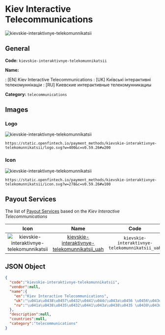 
# Kiev Interactive Telecommunications 
![kievskie-interaktivnye-telekomunnikatsii](https://static.openfintech.io/payment_methods/kievskie-interaktivnye-telekomunnikatsii/logo.svg?w=400&c=v0.59.26#w200)  

## General 
**Code:** `kievskie-interaktivnye-telekomunnikatsii` 
 
**Name:** 
 
:	[EN] Kiev Interactive Telecommunications 
:	[UK] Київські інтерактивні телекомуннікаціи 
:	[RU] Киевские интерактивные телекомунникациы 
 
**Category:** `telecommunications` 
 

## Images 

### Logo 
![kievskie-interaktivnye-telekomunnikatsii](https://static.openfintech.io/payment_methods/kievskie-interaktivnye-telekomunnikatsii/logo.svg?w=400&c=v0.59.26#w200)  

```
https://static.openfintech.io/payment_methods/kievskie-interaktivnye-telekomunnikatsii/logo.svg?w=400&c=v0.59.26#w200
```  

### Icon 
![kievskie-interaktivnye-telekomunnikatsii](https://static.openfintech.io/payment_methods/kievskie-interaktivnye-telekomunnikatsii/icon.svg?w=278&c=v0.59.26#w100)  

```
https://static.openfintech.io/payment_methods/kievskie-interaktivnye-telekomunnikatsii/icon.svg?w=278&c=v0.59.26#w100
```  

## Payout Services 
 
The list of [Payout Services](/payout-services/) based on the _Kiev Interactive Telecommunications_ 

|Icon|Name|Code| 
|:---:|:---:|:---:| 
|![kievskie-interaktivnye-telekomunnikatsii](https://static.openfintech.io/payout_methods/kievskie-interaktivnye-telekomunnikatsii/icon.svg?w=278&c=v0.59.26#w40) |[kievskie-interaktivnye-telekomunnikatsii_uah](/payout-services/kievskie-interaktivnye-telekomunnikatsii_uah/)|`kievskie-interaktivnye-telekomunnikatsii_uah`| 
 

## JSON Object 

```json
{
  "code":"kievskie-interaktivnye-telekomunnikatsii",
  "vendor":null,
  "name":{
    "en":"Kiev Interactive Telecommunications",
    "uk":"\u041a\u0438\u0457\u0432\u0441\u044c\u043a\u0456 \u0456\u043d\u0442\u0435\u0440\u0430\u043a\u0442\u0438\u0432\u043d\u0456 \u0442\u0435\u043b\u0435\u043a\u043e\u043c\u0443\u043d\u043d\u0456\u043a\u0430\u0446\u0456\u0438",
    "ru":"\u041a\u0438\u0435\u0432\u0441\u043a\u0438\u0435 \u0438\u043d\u0442\u0435\u0440\u0430\u043a\u0442\u0438\u0432\u043d\u044b\u0435 \u0442\u0435\u043b\u0435\u043a\u043e\u043c\u0443\u043d\u043d\u0438\u043a\u0430\u0446\u0438\u044b"
  },
  "description":null,
  "countries":null,
  "category":"telecommunications"
}
```  
